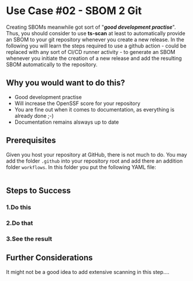 # Use Case #02 - SBOM 2 Git

Creating SBOMs meanwhile got sort of "***good development practise***". Thus, you should consider to use **ts-scan** at least to automatically provide an SBOM to your git repository whenever you create a new release. In the following you will learn the steps required to use a github action - could be replaced with any sort of CI/CD runner activity - to generate an SBOM whenever you initiate the creation of a new release and add the resulting SBOM automatically to the repository.

## Why you would want to do this?

* Good development practise
* Will increase the OpenSSF score for your repository
*  You are fine out when it comes to documentation, as everything is already done ;-)
*  Documentation remains alsways up to date



## Prerequisites

Given you host your repository at GitHub, there is not much to do. You may add the folder `.github` into your repository root and add there an addition folder `workflows`. In this folder you put the following YAML file:

```yaml


```

 

## Steps to Success

### 1.Do this

### 2.Do that

### 3.See the result





## Further Considerations

It might not be a good idea to add extensive scanning in this step....
